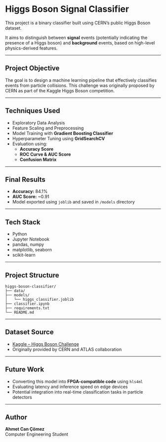 # Higgs Boson Signal Classifier 

This project is a binary classifier built using CERN’s public Higgs Boson dataset.  

It aims to distinguish between **signal** events (potentially indicating the presence of a Higgs boson) and **background** events, based on high-level physics-derived features.

---

## Project Objective

The goal is to design a machine learning pipeline that effectively classifies events from particle collisions. This challenge was originally proposed by CERN as part of the Kaggle Higgs Boson competition.

---

## Techniques Used

- Exploratory Data Analysis
- Feature Scaling and Preprocessing
- Model Training with **Gradient Boosting Classifier**
- Hyperparameter Tuning using **GridSearchCV**
- Evaluation using:
  - **Accuracy Score**  
  - **ROC Curve & AUC Score**
  - **Confusion Matrix**

---

## Final Results

- **Accuracy:** 84.1%  
- **AUC Score:** ~0.91  
- Model exported using `joblib` and saved in `/models` directory

---

## Tech Stack

- Python
- Jupyter Notebook
- pandas, numpy
- matplotlib, seaborn
- scikit-learn

---

## Project Structure

```
higgs-boson-classifier/
├── data/                       
├── models/                     
│   └── higgs_classifier.joblib
├── classifier.ipynb           
├── requirements.txt           
└── README.md                  
```

---

## Dataset Source

- [Kaggle – Higgs Boson Challenge](https://www.kaggle.com/c/higgs-boson/data)
- Originally provided by CERN and ATLAS collaboration

---

## Future Work

- Converting this model into **FPGA-compatible code** using `hls4ml`  
- Evaluating latency and inference speed on edge devices  
- Potential integration into real-time classification tasks in particle detectors

---

## Author

**Ahmet Can Çömez**  
Computer Engineering Student  


